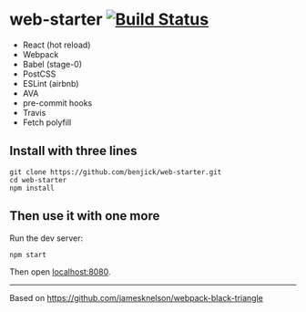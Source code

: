 # web-starter [![Build Status](https://travis-ci.org/benjick/web-starter.svg?branch=master)](https://travis-ci.org/benjick/web-starter)

* React (hot reload)
* Webpack
* Babel (stage-0)
* PostCSS
* ESLint (airbnb)
* AVA
* pre-commit hooks
* Travis
* Fetch polyfill

## Install with three lines

```
git clone https://github.com/benjick/web-starter.git
cd web-starter
npm install
```

## Then use it with one more

Run the dev server:

```
npm start
```

Then open [localhost:8080](http://localhost:8080/).

---

Based on https://github.com/jamesknelson/webpack-black-triangle
